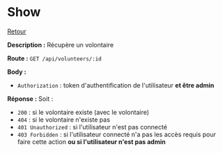 # Show 
[Retour](./Volunteers.md)

**Description :**
Récupère un volontaire

**Route :** `GET /api/volunteers/:id`

**Body :**
- `Authorization` : token d'authentification de l'utilisateur **et être admin**

**Réponse :**
Soit :
- `200` : si le volontaire existe (avec le volontaire)
- `404` : si le volontaire n'existe pas
- `401 Unauthorized` : si l'utilisateur n'est pas connecté
- `403 Forbidden` : si l'utilisateur connecté n'a pas les accès requis pour faire cette action **ou si l'utilisateur n'est pas admin**